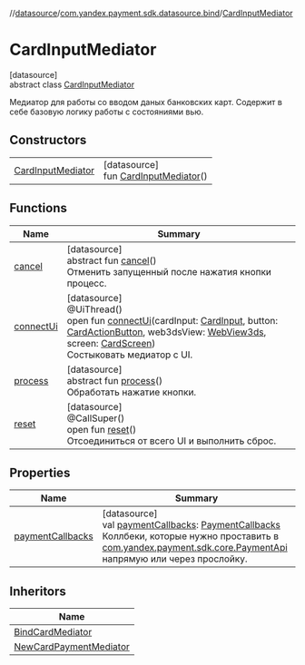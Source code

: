 //[datasource](../../../index.md)/[com.yandex.payment.sdk.datasource.bind](../index.md)/[CardInputMediator](index.md)

# CardInputMediator

[datasource]\
abstract class [CardInputMediator](index.md)

Медиатор для работы со вводом даных банковских карт. Содержит в себе базовую логику работы с состояниями вью.

## Constructors

| | |
|---|---|
| [CardInputMediator](-card-input-mediator.md) | [datasource]<br>fun [CardInputMediator](-card-input-mediator.md)() |

## Functions

| Name | Summary |
|---|---|
| [cancel](cancel.md) | [datasource]<br>abstract fun [cancel](cancel.md)()<br>Отменить запущенный после нажатия кнопки процесс. |
| [connectUi](connect-ui.md) | [datasource]<br>@UiThread()<br>open fun [connectUi](connect-ui.md)(cardInput: [CardInput](../../../../ui/ui/com.yandex.payment.sdk.ui/-card-input/index.md), button: [CardActionButton](../../com.yandex.payment.sdk.datasource.bind.interfaces/-card-action-button/index.md), web3dsView: [WebView3ds](../../com.yandex.payment.sdk.datasource.bind.interfaces/-web-view3ds/index.md), screen: [CardScreen](../../com.yandex.payment.sdk.datasource.bind.interfaces/-card-screen/index.md))<br>Состыковать медиатор с UI. |
| [process](process.md) | [datasource]<br>abstract fun [process](process.md)()<br>Обработать нажатие кнопки. |
| [reset](reset.md) | [datasource]<br>@CallSuper()<br>open fun [reset](reset.md)()<br>Отсоединиться от всего UI и выполнить сброс. |

## Properties

| Name | Summary |
|---|---|
| [paymentCallbacks](payment-callbacks.md) | [datasource]<br>val [paymentCallbacks](payment-callbacks.md): [PaymentCallbacks](../../../../core/core/com.yandex.payment.sdk.core.data/-payment-callbacks/index.md)<br>Коллбеки, которые нужно проставить в [com.yandex.payment.sdk.core.PaymentApi](../../../../core/core/com.yandex.payment.sdk.core/-payment-api/index.md) напрямую или через прослойку. |

## Inheritors

| Name |
|---|
| [BindCardMediator](../-bind-card-mediator/index.md) |
| [NewCardPaymentMediator](../../com.yandex.payment.sdk.datasource.payment/-new-card-payment-mediator/index.md) |
